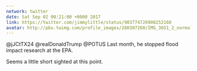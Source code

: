 ```yaml
---
network: twitter
date: Sat Sep 02 00:21:00 +0000 2017
link: https://twitter.com/jimmylittle/status/903774726908252160
avatar: http://pbs.twimg.com/profile_images/280307260/IMG_3651_2_normal.jpg
---
```


@jJCtTX24 @realDonaldTrump @POTUS Last month, he stopped flood impact research at the EPA. 

Seems a little short sighted at this point.

